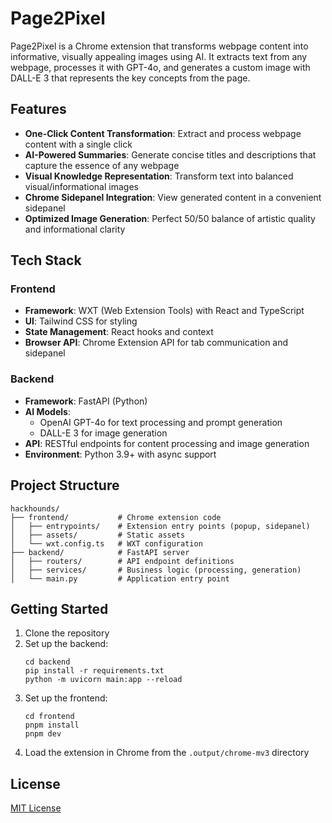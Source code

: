 # Page2Pixel

Page2Pixel is a Chrome extension that transforms webpage content into informative, visually appealing images using AI. It extracts text from any webpage, processes it with GPT-4o, and generates a custom image with DALL-E 3 that represents the key concepts from the page.

## Features

- **One-Click Content Transformation**: Extract and process webpage content with a single click
- **AI-Powered Summaries**: Generate concise titles and descriptions that capture the essence of any webpage
- **Visual Knowledge Representation**: Transform text into balanced visual/informational images
- **Chrome Sidepanel Integration**: View generated content in a convenient sidepanel
- **Optimized Image Generation**: Perfect 50/50 balance of artistic quality and informational clarity

## Tech Stack

### Frontend
- **Framework**: WXT (Web Extension Tools) with React and TypeScript
- **UI**: Tailwind CSS for styling
- **State Management**: React hooks and context
- **Browser API**: Chrome Extension API for tab communication and sidepanel

### Backend
- **Framework**: FastAPI (Python)
- **AI Models**: 
  - OpenAI GPT-4o for text processing and prompt generation
  - DALL-E 3 for image generation
- **API**: RESTful endpoints for content processing and image generation
- **Environment**: Python 3.9+ with async support

## Project Structure

```
hackhounds/
├── frontend/           # Chrome extension code
│   ├── entrypoints/    # Extension entry points (popup, sidepanel)
│   ├── assets/         # Static assets
│   └── wxt.config.ts   # WXT configuration
├── backend/            # FastAPI server
│   ├── routers/        # API endpoint definitions
│   ├── services/       # Business logic (processing, generation)
│   └── main.py         # Application entry point
```

## Getting Started

1. Clone the repository
2. Set up the backend:
   ```
   cd backend
   pip install -r requirements.txt
   python -m uvicorn main:app --reload
   ```
3. Set up the frontend:
   ```
   cd frontend
   pnpm install
   pnpm dev
   ```
4. Load the extension in Chrome from the `.output/chrome-mv3` directory

## License

[MIT License](LICENSE)
